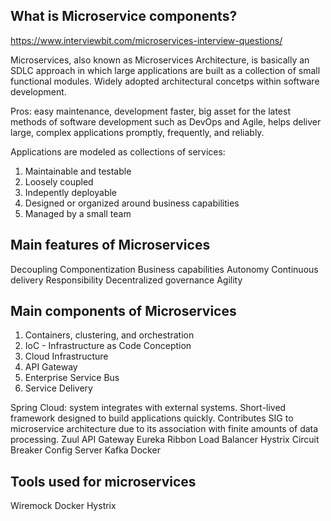 ## What is Microservice components? 

https://www.interviewbit.com/microservices-interview-questions/

Microservices, also known as Microservices Architecture, is basically an SDLC approach in which large applications are built as a collection of small functional modules. 
Widely adopted architectural concetps within software development. 

Pros: easy maintenance, development faster, big asset for the latest methods of software development such as DevOps and Agile, helps deliver large, complex applications promptly, frequently, and reliably. 

Applications are modeled as collections of services: 
1.  Maintainable and testable 
2.  Loosely coupled 
3.  Indepently deployable 
4.  Designed or organized around business capabilities 
5.  Managed by a small team 


## Main features of Microservices 
Decoupling
Componentization
Business capabilities
Autonomy
Continuous delivery
Responsibility
Decentralized governance 
Agility 

## Main components of Microservices 
1. Containers, clustering, and orchestration 
2. IoC - Infrastructure as Code Conception
3. Cloud Infrastructure 
4. API Gateway 
5. Enterprise Service Bus
6. Service Delivery 
   

Spring Cloud: system integrates with external systems. Short-lived framework designed to build applications quickly. Contributes SIG to microservice architecture due to its association with finite amounts of data processing. 
Zuul API Gateway 
Eureka
Ribbon Load Balancer 
Hystrix Circuit Breaker 
Config Server 
Kafka 
Docker 

## Tools used for microservices
Wiremock
Docker
Hystrix 



## 
